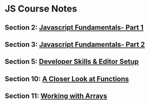 # JS Course Notes

## Section 2: [Javascript Fundamentals- Part 1](2-js-fundamentals1.md)
## Section 3: [Javascript Fundamentals- Part 2](3-js-fundamentals2.md)
## Section 5: [Developer Skills & Editor Setup](05-developer-skills.md)
## Section 10: [A Closer Look at Functions](10-functions.md )
## Section 11: [Working with Arrays](11-arrays.md)

